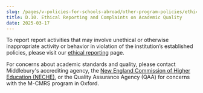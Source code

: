 ```yaml
---
slug: /pages/v-policies-for-schools-abroad/other-program-policies/ethical-reporting-complaints-on-academic-quality
title: D.10. Ethical Reporting and Complaints on Academic Quality
date: 2025-03-17
---
```

To report report activities that may involve unethical or otherwise inappropriate activity or behavior in violation of the institution’s established policies, please visit our [ethical reporting](https://www.middlebury.edu/enterprise-risk-management/resources/ethical-reporting) page.

For concerns about academic standards and quality, please contact Middlebury's accrediting agency, the [New England Commission of Higher Education (NECHE)](https://www.neche.org/comments-complaints/), or the Quality Assurance Agency (QAA) for concerns with the M-CMRS program in Oxford.
